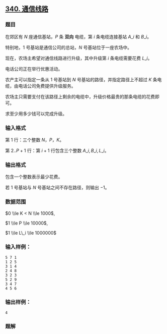## [340\. 通信线路](https://www.acwing.com/problem/content/342/)

### 题目

在郊区有 $N$ 座通信基站，$P$ 条 **双向** 电缆，第 $i$ 条电缆连接基站 $A\_i$ 和 $B\_i$。

特别地，$1$ 号基站是通信公司的总站，$N$ 号基站位于一座农场中。

现在，农场主希望对通信线路进行升级，其中升级第 $i$ 条电缆需要花费 $L\_i$。

电话公司正在举行优惠活动。

农产主可以指定一条从 $1$ 号基站到 $N$ 号基站的路径，并指定路径上不超过 $K$ 条电缆，由电话公司免费提供升级服务。

农场主只需要支付在该路径上剩余的电缆中，升级价格最贵的那条电缆的花费即可。

求至少用多少钱可以完成升级。

### 输入格式

第 $1$ 行：三个整数 $N，P，K$。

第 $2..P+1$ 行：第 $i+1$ 行包含三个整数 $A\_i,B\_i,L\_i$。

### 输出格式

包含一个整数表示最少花费。

若 $1$ 号基站与 $N$ 号基站之间不存在路径，则输出 $-1$。

### 数据范围

$0 \\le K < N \\le 1000$,

$1 \\le P \\le 10000$,

$1 \\le L\_i \\le 1000000$

### 输入样例：

```
5 7 1
1 2 5
3 1 4
2 4 8
3 2 3
5 2 9
3 4 7
4 5 6
```

### 输出样例：

```
4
```

### 题解

